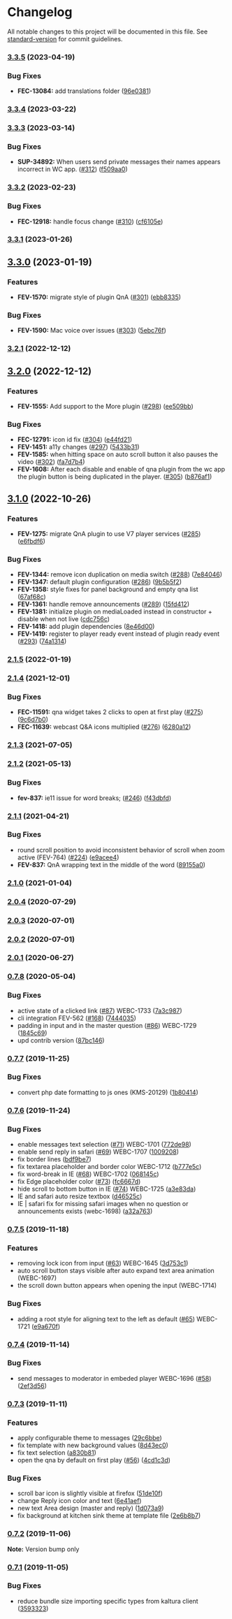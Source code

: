 # Changelog

All notable changes to this project will be documented in this file. See [standard-version](https://github.com/conventional-changelog/standard-version) for commit guidelines.

### [3.3.5](https://github.com/kaltura/playkit-js-qna/compare/v3.3.4...v3.3.5) (2023-04-19)


### Bug Fixes

* **FEC-13084:** add translations folder ([96e0381](https://github.com/kaltura/playkit-js-qna/commit/96e03812134076a087cc4dc91d89ecb667f6afdd))

### [3.3.4](https://github.com/kaltura/playkit-js-qna/compare/v3.3.3...v3.3.4) (2023-03-22)

### [3.3.3](https://github.com/kaltura/playkit-js-qna/compare/v3.3.2...v3.3.3) (2023-03-14)


### Bug Fixes

* **SUP-34892:** When users send private messages their names appears incorrect in WC app. ([#312](https://github.com/kaltura/playkit-js-qna/issues/312)) ([f509aa0](https://github.com/kaltura/playkit-js-qna/commit/f509aa0f1d4cc8b4c4aaeaad7369cbf88df08079))

### [3.3.2](https://github.com/kaltura/playkit-js-qna/compare/v3.3.1...v3.3.2) (2023-02-23)


### Bug Fixes

* **FEC-12918:** handle focus change ([#310](https://github.com/kaltura/playkit-js-qna/issues/310)) ([cf6105e](https://github.com/kaltura/playkit-js-qna/commit/cf6105e173de2de6a660f307e3e0b4370365df80))

### [3.3.1](https://github.com/kaltura/playkit-js-qna/compare/v3.3.0...v3.3.1) (2023-01-26)

## [3.3.0](https://github.com/kaltura/playkit-js-qna/compare/v3.2.1...v3.3.0) (2023-01-19)


### Features

* **FEV-1570:** migrate style of plugin QnA ([#301](https://github.com/kaltura/playkit-js-qna/issues/301)) ([ebb8335](https://github.com/kaltura/playkit-js-qna/commit/ebb83358358f28901cd100636773b9e611b9dd66))


### Bug Fixes

* **FEV-1590:** Mac voice over issues ([#303](https://github.com/kaltura/playkit-js-qna/issues/303)) ([5ebc76f](https://github.com/kaltura/playkit-js-qna/commit/5ebc76fd1769681e037c0aad08a6979cb358a007))

### [3.2.1](https://github.com/kaltura/playkit-js-qna/compare/v3.2.0...v3.2.1) (2022-12-12)

## [3.2.0](https://github.com/kaltura/playkit-js-qna/compare/v3.1.0...v3.2.0) (2022-12-12)


### Features

* **FEV-1555:** Add support to the More plugin ([#298](https://github.com/kaltura/playkit-js-qna/issues/298)) ([ee509bb](https://github.com/kaltura/playkit-js-qna/commit/ee509bb54e558e9bb8c0cbf15d005c25518e224a))


### Bug Fixes

* **FEC-12791:** icon id fix ([#304](https://github.com/kaltura/playkit-js-qna/issues/304)) ([e44fd21](https://github.com/kaltura/playkit-js-qna/commit/e44fd2151c2fe35ac8a428b2c3aa082c817cdbd3))
* **FEV-1451:** a11y changes ([#297](https://github.com/kaltura/playkit-js-qna/issues/297)) ([5433b31](https://github.com/kaltura/playkit-js-qna/commit/5433b31dccd890fb2e1a5ef0aafc0bff7752cc29))
* **FEV-1585:** when hitting space on auto scroll button it also pauses the video ([#302](https://github.com/kaltura/playkit-js-qna/issues/302)) ([fa7d7b4](https://github.com/kaltura/playkit-js-qna/commit/fa7d7b46f659cdb5c36e259baaa871b0e3896ad9))
* **FEV-1608:** After each disable and enable of qna plugin from the wc app the plugin button is being duplicated in the player. ([#305](https://github.com/kaltura/playkit-js-qna/issues/305)) ([b876af1](https://github.com/kaltura/playkit-js-qna/commit/b876af1b1cd5c194b6f2fa3faab977c1d4404488))

## [3.1.0](https://github.com/kaltura/playkit-js-qna/compare/v2.1.5...v3.1.0) (2022-10-26)


### Features

* **FEV-1275:** migrate QnA plugin to use V7 player services ([#285](https://github.com/kaltura/playkit-js-qna/issues/285)) ([e6fbdf6](https://github.com/kaltura/playkit-js-qna/commit/e6fbdf6965bff8c4db2928f7c05eb6cf2f37c5b4))


### Bug Fixes

* **FEV-1344:** remove icon duplication on media switch ([#288](https://github.com/kaltura/playkit-js-qna/issues/288)) ([7e84046](https://github.com/kaltura/playkit-js-qna/commit/7e840466f2be85dc0bbcdd6090835e24cedd4b97))
* **FEV-1347:** default plugin configuration ([#286](https://github.com/kaltura/playkit-js-qna/issues/286)) ([9b5b5f2](https://github.com/kaltura/playkit-js-qna/commit/9b5b5f25d0f940962d96ac059870808666cf7277))
* **FEV-1358:** style fixes for panel background and empty qna list ([67af68c](https://github.com/kaltura/playkit-js-qna/commit/67af68c5fc6ecd244bc285162f23e81f61e3f8d6))
* **FEV-1361:** handle remove announcements ([#289](https://github.com/kaltura/playkit-js-qna/issues/289)) ([15fd412](https://github.com/kaltura/playkit-js-qna/commit/15fd412f118e42603fc40d6ee9098143495b3e7b))
* **FEV-1381:** initialize plugin on mediaLoaded instead in constructor + disable when not live ([cdc756c](https://github.com/kaltura/playkit-js-qna/commit/cdc756cc121acaa82d6de57adc0d0c86e664d132))
* **FEV-1418:** add plugin dependencies ([8e46d00](https://github.com/kaltura/playkit-js-qna/commit/8e46d009d3f2f1fa0bcb59b9ef0722b537f76668))
* **FEV-1419:** register to player ready event instead of plugin ready event ([#293](https://github.com/kaltura/playkit-js-qna/issues/293)) ([74a1314](https://github.com/kaltura/playkit-js-qna/commit/74a13142d47e4fde2c7bb95dd54ca982fd66d0be))

### [2.1.5](https://github.com/kaltura/playkit-js-qna/compare/v2.1.4...v2.1.5) (2022-01-19)

### [2.1.4](https://github.com/kaltura/playkit-js-qna/compare/v2.1.3...v2.1.4) (2021-12-01)


### Bug Fixes

* **FEC-11591:** qna widget takes 2 clicks to open at first play ([#275](https://github.com/kaltura/playkit-js-qna/issues/275)) ([9c6d7b0](https://github.com/kaltura/playkit-js-qna/commit/9c6d7b0c57ae377e1979ed046d706922084484ea))
* **FEC-11639:** webcast Q&A icons multiplied ([#276](https://github.com/kaltura/playkit-js-qna/issues/276)) ([6280a12](https://github.com/kaltura/playkit-js-qna/commit/6280a12f756a216f15969d8a7ebca1d22b45fbd0))

### [2.1.3](https://github.com/kaltura/playkit-js-qna/compare/v2.1.2...v2.1.3) (2021-07-05)

### [2.1.2](https://github.com/kaltura/playkit-js-qna/compare/v2.1.1...v2.1.2) (2021-05-13)


### Bug Fixes

* **fev-837:** ie11 issue for word breaks; ([#246](https://github.com/kaltura/playkit-js-qna/issues/246)) ([f43dbfd](https://github.com/kaltura/playkit-js-qna/commit/f43dbfd710f4c158ee7dce65a8fb388b1333ad5d))

### [2.1.1](https://github.com/kaltura/playkit-js-qna/compare/v2.1.0...v2.1.1) (2021-04-21)


### Bug Fixes

* round scroll position to avoid inconsistent behavior of scroll when zoom active (FEV-764) ([#224](https://github.com/kaltura/playkit-js-qna/issues/224)) ([e9acee4](https://github.com/kaltura/playkit-js-qna/commit/e9acee4d44c0efca6d94a31469dbba21c1919a37))
* **FEV-837:** QnA wrapping text in the middle of the word  ([89155a0](https://github.com/kaltura/playkit-js-qna/commit/89155a07abcbfbd154d426b09293a7ae0f416de2))

### [2.1.0](https://github.com/kaltura/playkit-js-qna/compare/v2.0.4...v2.1.0) (2021-01-04)

### [2.0.4](https://github.com/kaltura/playkit-js-qna/compare/v2.0.3...v2.0.4) (2020-07-29)

### [2.0.3](https://github.com/kaltura/playkit-js-qna/compare/v2.0.2...v2.0.3) (2020-07-01)

### [2.0.2](https://github.com/kaltura/playkit-js-qna/compare/v2.0.1...v2.0.2) (2020-07-01)

### [2.0.1](https://github.com/kaltura/playkit-js-qna/compare/v2.0.0...v2.0.1) (2020-06-27)

### [0.7.8](https://github.com/kaltura/playkit-js-qna/compare/v0.7.7...v2.0.0) (2020-05-04)


### Bug Fixes

* active state of a clicked link ([#87](https://github.com/kaltura/playkit-js-qna/issues/87)) WEBC-1733 ([7a3c987](https://github.com/kaltura/playkit-js-qna/commit/7a3c98727d30e41d2736ad25206fe8c640a29ede))
* cli integration FEV-562 ([#168](https://github.com/kaltura/playkit-js-qna/issues/168)) ([7444035](https://github.com/kaltura/playkit-js-qna/commit/7444035ae3c30d6d0b7f3bd79d5475f1cd40d670))
* padding in input and in the master question ([#86](https://github.com/kaltura/playkit-js-qna/issues/86)) WEBC-1729 ([1845c69](https://github.com/kaltura/playkit-js-qna/commit/1845c6965b9812be3033978a2a06e5c6c452a2ef))
* upd contrib version ([87bc146](https://github.com/kaltura/playkit-js-qna/commit/87bc146a68c4f708b89340fb5acd8e86ae264d2c))

### [0.7.7](https://github.com/kaltura/playkit-js-qna/compare/v0.7.6...v0.7.7) (2019-11-25)


### Bug Fixes

* convert php date formatting to js ones (KMS-20129) ([1b80414](https://github.com/kaltura/playkit-js-qna/commit/1b80414d646b09be37acf3abe6e8e4857804494a))

### [0.7.6](https://github.com/kaltura/playkit-js-qna/compare/v0.7.5-next.0...v0.7.6) (2019-11-24)


### Bug Fixes

* enable messages text selection ([#71](https://github.com/kaltura/playkit-js-qna/issues/71)) WEBC-1701 ([772de98](https://github.com/kaltura/playkit-js-qna/commit/772de983892cba953ed5086f806cd43ec6994d8e))
* enable send reply in safari ([#69](https://github.com/kaltura/playkit-js-qna/issues/69)) WEBC-1707 ([1009208](https://github.com/kaltura/playkit-js-qna/commit/1009208ea3f45160873d1397cb92f757b6442f38))
* fix border lines ([bdf9be7](https://github.com/kaltura/playkit-js-qna/commit/bdf9be7b8c734077e4ddbf5dac5a85d416f3f845))
* fix textarea placeholder and border color WEBC-1712 ([b777e5c](https://github.com/kaltura/playkit-js-qna/commit/b777e5cd12a1338364cdcbbb9ecf5aad54071ee6))
* fix word-break in IE ([#68](https://github.com/kaltura/playkit-js-qna/issues/68)) WEBC-1702 ([068145c](https://github.com/kaltura/playkit-js-qna/commit/068145c42a977d66c2cf3a29f38d85404ce9cc78))
* fix Edge placeholder color ([#73](https://github.com/kaltura/playkit-js-qna/issues/73)) ([fc6667d](https://github.com/kaltura/playkit-js-qna/commit/fc6667d0926dcdc3dfb85fa9e2da13a6e568c4fe))
* hide scroll to bottom button in IE ([#74](https://github.com/kaltura/playkit-js-qna/issues/74)) WEBC-1725 ([a3e83da](https://github.com/kaltura/playkit-js-qna/commit/a3e83da8bf1648e25f685701e369680de0b8ec05))
* IE and safari auto resize textbox ([d46525c](https://github.com/kaltura/playkit-js-qna/commit/d46525c24a0e27dbdd558284c797efc2a93fb057))
* IE | safari fix for missing safari images when no question or announcements exists (webc-1698) ([a32a763](https://github.com/kaltura/playkit-js-qna/commit/a32a76324169431cc871f4d41f8fb80ef6c0b211))

### [0.7.5](https://github.com/kaltura/playkit-js-qna/compare/v0.7.4...v0.7.5) (2019-11-18)


### Features

* removing lock icon from input ([#63](https://github.com/kaltura/playkit-js-qna/issues/63)) WEBC-1645 ([3d753c1](https://github.com/kaltura/playkit-js-qna/commit/3d753c12a5794737f0bee152d245bebd838282a8))
* auto scroll button stays visible after auto expand text area animation (WEBC-1697)
* the scroll down button appears when opening the input (WEBC-1714)

### Bug Fixes

* adding a root style for aligning text to the left as default ([#65](https://github.com/kaltura/playkit-js-qna/issues/65)) WEBC-1721 ([e9a670f](https://github.com/kaltura/playkit-js-qna/commit/e9a670fabfa0e74fa693c5aa3e447b2834c71c2c))

### [0.7.4](https://github.com/kaltura/playkit-js-qna/compare/v0.7.3...v0.7.4) (2019-11-14)


### Bug Fixes

* send messages to moderator in embeded player  WEBC-1696 ([#58](https://github.com/kaltura/playkit-js-qna/issues/58)) ([2ef3d56](https://github.com/kaltura/playkit-js-qna/commit/2ef3d561b7df45d10c25c09c820a6deafddaa745))

### [0.7.3](https://github.com/kaltura/playkit-js-qna/compare/v0.7.2...v0.7.3) (2019-11-11)


### Features

*  apply configurable theme to messages ([29c6bbe](https://github.com/kaltura/playkit-js-qna/commit/29c6bbe986ee2177be88da8b3a839267870de76d))
* fix template with new background values ([8d43ec0](https://github.com/kaltura/playkit-js-qna/commit/8d43ec0e6fc9fedae8a549fca7c01565eb5236c7))
*  fix text selection ([a830b81](https://github.com/kaltura/playkit-js-qna/commit/a830b81ee7008d044eac62b26a4432e7b4342090))
* open the qna by default on first play ([#56](https://github.com/kaltura/playkit-js-qna/issues/56)) ([4cd1c3d](https://github.com/kaltura/playkit-js-qna/commit/4cd1c3d92eef30faa6bbc06c602bdb984478e8c8))


### Bug Fixes

*  scroll bar icon is slightly visible at firefox ([51de10f](https://github.com/kaltura/playkit-js-qna/commit/51de10f80f4d71ce2bf4a38c7be1005e1f3b772b))
*  change Reply icon color and text ([6e41aef](https://github.com/kaltura/playkit-js-qna/commit/6e41aefaca935cc541e82cfaad1b47899e2491b2))
* new text Area design (master and reply) ([1d073a9](https://github.com/kaltura/playkit-js-qna/commit/1d073a997b68bcdbc0e92623d6f182414fddf7e2))
* fix background at kitchen sink theme at template file ([2e6b8b7](https://github.com/kaltura/playkit-js-qna/commit/2e6b8b71722ab4adaf1850431d2c93ee167a4046))


### [0.7.2](https://github.com/kaltura/playkit-js-qna/compare/v0.7.1...v0.7.2) (2019-11-06)

**Note:** Version bump only



### [0.7.1](https://github.com/kaltura/playkit-js-qna/compare/v0.7.0...v0.7.1) (2019-11-05)


### Bug Fixes

* reduce bundle size importing specific types from kaltura client ([3593323](https://github.com/kaltura/playkit-js-qna/commit/35933231cd3e354b4527fb0dcbd10d54b92be9e9))
